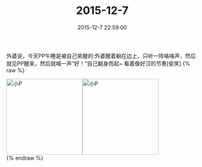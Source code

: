 ﻿---
title: 2015-12-7
date: 2015-12-7 22:59:00
tags:
categories: 妈妈
---
外婆说，今天PP午睡是被自己笑醒的:外婆醒着躺在边上，只听一阵咯咯声，然后就见PP醒来，然后就喊一声“好！”自己翻身而起~
看着像好汉的节奏[偷笑]
{% raw %}
<div style="width:500 px">
<div style="float:left; width:100 px"><img src="/images/微信图片_20171012112642.jpg" width="200" alt="小P"></div>
<div style="float:left; width:100 px"><img src="/images/微信图片_20171012112737.jpg" width="200" alt="小P"></div>
<div style="clear:both"></div>
</div>
{% endraw %}